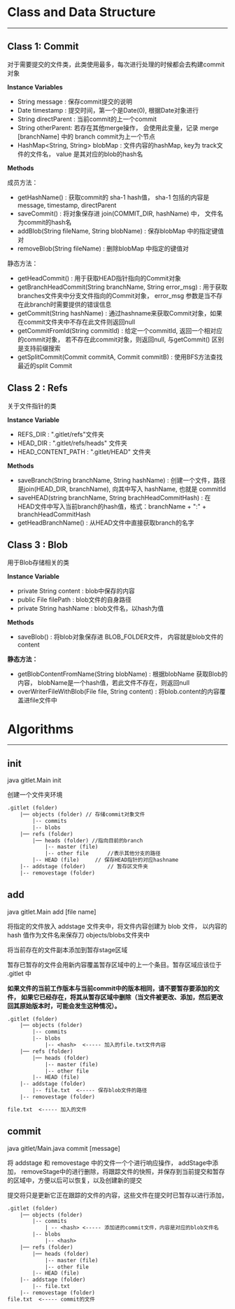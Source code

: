 # Class and Data Structure

***

## Class 1: Commit

对于需要提交的文件类，此类使用最多，每次进行处理的时候都会去构建commit 对象

**Instance Variables**

* String message : 保存commit提交的说明
* Date timestamp : 提交时间，第一个是Date(0), 根据Date对象进行
* String directParent : 当前commit的上一个commit
* String otherParent: 若存在其他merge操作， 会使用此变量，记录 merge [branchName] 中的 branch commit为上一个节点
* HashMap<String, String> blobMap : 文件内容的hashMap, key为 track文件的文件名， value 是其对应的blob的hash名

**Methods**

成员方法：

* getHashName() : 获取commit的 sha-1 hash值， sha-1 包括的内容是 message, timestamp, directParent
* saveCommit() : 将对象保存进 join(COMMIT_DIR, hashName) 中， 文件名为commit的hash名
* addBlob(String fileName, String blobName) : 保存blobMap 中的指定键值对
* removeBlob(String fileName) : 删除blobMap 中指定的键值对

静态方法：

* getHeadCommit() : 用于获取HEAD指针指向的Commit对象
* getBranchHeadCommit(String branchName, String error_msg) : 用于获取branches文件夹中分支文件指向的Commit对象， error_msg 参数是当不存在此branch时需要提供的错误信息
* getCommit(String hashName) : 通过hashname来获取Commit对象，如果在commit文件夹中不存在此文件则返回null
* getCommitFromId(String commitId) : 给定一个commitId, 返回一个相对应的commit对象， 若不存在此commit对象，则返回null, 与getCommit() 区别是支持前缀搜索
* getSplitCommit(Commit commitA, Commit commitB) : 使用BFS方法查找最近的split Commit

## Class 2 : Refs

关于文件指针的类

**Instance Variable**

* REFS_DIR : ".gitlet/refs"文件夹
* HEAD_DIR : ".gitlet/refs/heads" 文件夹
* HEAD_CONTENT_PATH : ".gitlet/HEAD" 文件夹

**Methods**

* saveBranch(String branchName, String hashName) : 创建一个文件，路径是join(HEAD_DIR, branchName), 向其中写入 hashName, 也就是 commitId
* saveHEAD(string branchName, String brachHeadCommitHash) : 在 HEAD文件中写入当前branch的hash值，格式：branchName + ":" + branchHeadCommitHash
* getHeadBranchName() : 从HEAD文件中直接获取branch的名字

## Class 3 : Blob

用于Blob存储相关的类

**Instance Variable**

* private String content : blob中保存的内容
* public File filePath : blob文件的自身路径
* private String hashName : blob文件名，以hash为值

**Methods**

* saveBlob() : 将blob对象保存进 BLOB_FOLDER文件， 内容就是blob文件的content

**静态方法：**

* getBlobContentFromName(String blobName) : 根据blobName 获取Blob的内容， blobName是一个hash值，若此文件不存在，则返回null
* overWriterFileWithBlob(File file, String content) : 将blob.content的内容覆盖进file文件中



# Algorithms

***

## init

java gitlet.Main init

创建一个文件夹环境

```txt
.gitlet (folder)
    |── objects (folder) // 存储commit对象文件
        |-- commits
        |-- blobs
    |── refs (folder)
        |── heads (folder) //指向目前的branch
            |-- master (file)
            |-- other file      //表示其他分支的路径
        |-- HEAD (file)     // 保存HEAD指针的对应hashname
    |-- addstage (folder)       // 暂存区文件夹
    |-- removestage (folder)
```

## add

java gitlet.Main add [file name]

将指定的文件放入 addstage 文件夹中，将文件内容创建为 blob 文件， 以内容的 hash 值作为文件名来保存刀 objects/blobs文件夹中

将当前存在的文件副本添加到暂存stage区域

暂存已暂存的文件会用新内容覆盖暂存区域中的上一个条目。暂存区域应该位于 .gitlet 中

**如果文件的当前工作版本与当前commit中的版本相同，请不要暂存要添加的文件， 如果它已经存在，将其从暂存区域中删除（当文件被更改、添加，然后更改回其原始版本时，可能会发生这种情况）。**

```txt
.gitlet (folder)
    |── objects (folder) 
        |-- commits
        |-- blobs
            |-- <hash>  <----- 加入的file.txt文件内容
    |── refs (folder)
        |── heads (folder) 
            |-- master (file)
            |-- other file     
        |-- HEAD (file)     
    |-- addstage (folder)       
        |-- file.txt  <----- 保存blob文件的路径
    |-- removestage (folder)

file.txt  <----- 加入的文件
```

## commit

java gitlet/Main.java commit [message]

将 addstage 和 removestage 中的文件一个个进行响应操作， addStage中添加， removeStage中的进行删除，将跟踪文件的快照，并保存到当前提交和暂存的区域中，方便以后可以恢复，以及创建新的提交

提交将只是更新它正在跟踪的文件的内容，这些文件在提交时已暂存以进行添加，

```txt
.gitlet (folder)
    |── objects (folder) 
        |-- commits
            | -- <hash> <----- 添加进的commit文件，内容是对应的blob文件名
        |-- blobs
            |-- <hash>  
    |── refs (folder)
        |── heads (folder) 
            |-- master (file)
            |-- other file     
        |-- HEAD (file)     
    |-- addstage (folder)       
        |-- file.txt  
    |-- removestage (folder)
file.txt  <----- commit的文件
```

